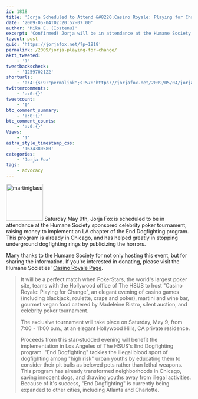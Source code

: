 ```yaml
---
id: 1818
title: 'Jorja Scheduled to Attend &#8220;Casino Royale: Playing for Change&#8221;'
date: '2009-05-04T02:20:57-07:00'
author: 'Mika E. (Ipstenu)'
excerpt: 'Confirmed! Jorja will be in attendance at the Humane Society sponsored celebrity poker tournament, raising money to implement an LA chapter of the  End Dogfighting program.'
layout: post
guid: 'https://jorjafox.net/?p=1818'
permalink: /2009/jorja-playing-for-change/
aktt_tweeted:
    - '1'
tweetbackscheck:
    - '1259702122'
shorturls:
    - 'a:4:{s:9:"permalink";s:57:"https://jorjafox.net/2009/05/04/jorja-playing-for-change/";s:7:"tinyurl";s:25:"http://tinyurl.com/cywgvj";s:4:"isgd";s:18:"http://is.gd/53226";s:5:"bitly";s:20:"http://bit.ly/4qfe4z";}'
twittercomments:
    - 'a:0:{}'
tweetcount:
    - '0'
btc_comment_summary:
    - 'a:0:{}'
btc_comment_counts:
    - 'a:0:{}'
Views:
    - '1'
astra_style_timestamp_css:
    - '1634380580'
categories:
    - 'Jorja Fox'
tags:
    - advocacy
---
```


<a href="//static.jorjafox.net/wordpress/2009/05/martiniglass.jpg"><img src="//static.jorjafox.net/wordpress/2009/05/martiniglass-100x100.jpg" alt="martiniglass" title="martiniglass" width="100" height="100" class="alignleft size-thumbnail wp-image-1819" /></a> Saturday May 9th, Jorja Fox is scheduled to be in attendance at the Humane Society sponsored celebrity poker tournament, raising money to implement an LA chapter of the  End Dogfighting program.  This program is already in Chicago, and has helped greatly in stopping underground dogfighting rings by publicizing the horrors.

Many thanks to the Humane Society for not only hosting this event, but for sharing the information. If you're interested in donating, please visit the Humane Societies' <a href="http://humanesociety.org/casinoroyale">Casino Royale Page</a>.

<blockquote>It will be a perfect match when PokerStars, the world's largest poker site, teams with the Hollywood office of The HSUS to host "Casino Royale: Playing for Change", an elegant evening of casino games (including blackjack, roulette, craps and poker), martini and wine bar, gourmet vegan food catered by Madeleine Bistro, silent auction, and celebrity poker tournament.
 
The exclusive tournament will take place on Saturday, May 9, from 7:00 - 11:00 p.m., at an elegant Hollywood Hills, CA private residence.

Proceeds from this star-studded evening will benefit the implementation in Los Angeles of The HSUS's End Dogfighting program.  "End Dogfighting" tackles the illegal blood sport of dogfighting among "high risk" urban youths by educating them to consider their pit bulls as beloved pets rather than lethal weapons.  This program has already transformed neighborhoods in Chicago, saving innocent dogs, and drawing youths away from illegal activities.  Because of it's success, "End Dogfighting" is currently being expanded to other cities, including Atlanta and Charlotte.</blockquote>